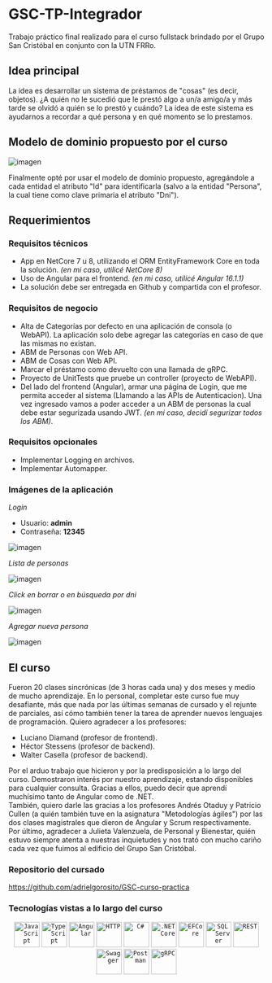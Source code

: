 # GSC-TP-Integrador
Trabajo práctico final realizado para el curso fullstack brindado por el Grupo San Cristóbal en conjunto con la UTN FRRo.

## Idea principal
La idea es desarrollar un sistema de préstamos de "cosas" (es decir, objetos). 
¿A quién no le sucedió que le prestó algo a un/a amigo/a y más tarde se olvidó a quién se lo prestó y cuándo? La idea de este sistema es ayudarnos a recordar a qué persona y en qué momento se lo prestamos.

## Modelo de dominio propuesto por el curso
![imagen](https://github.com/adrielgorosito/GSC-TP-Integrador/assets/70348592/a1a8ff06-e671-4cc1-bc1a-4144c58b2253)

Finalmente opté por usar el modelo de dominio propuesto, agregándole a cada entidad el atributo "Id" para identificarla (salvo a la entidad "Persona", la cual tiene como clave primaria el atributo "Dni").

## Requerimientos

### Requisitos técnicos
-	App en NetCore 7 u 8, utilizando el ORM EntityFramework Core en toda la solución. *(en mi caso, utilicé NetCore 8)*
-	Uso de Angular para el frontend. *(en mi caso, utilicé Angular 16.1.1)*
-	La solución debe ser entregada en Github y compartida con el profesor.

### Requisitos de negocio
-	Alta de Categorías por defecto en una aplicación de consola (o WebAPI). La aplicación solo debe agregar las categorías en caso de que las mismas no existan.
-	ABM de Personas con Web API.
-	ABM de Cosas con Web API.
-	Marcar el préstamo como devuelto con una llamada de gRPC.
-	Proyecto de UnitTests que pruebe un controller (proyecto de WebAPI).
-	Del lado del frontend (Angular), armar una página de Login, que me permita acceder al sistema (Llamando a las APIs de Autenticacion). Una vez ingresado vamos a poder acceder a un ABM de personas la cual debe estar segurizada usando JWT. *(en mi caso, decidí segurizar todos los ABM)*.

### Requisitos opcionales
-	Implementar Logging en archivos.
-	Implementar Automapper.

### Imágenes de la aplicación
*Login*
- Usuario: **admin**
- Contraseña: **12345**

![imagen](https://github.com/adrielgorosito/GSC-TP-Integrador/assets/70348592/c3f1e953-2720-4c94-a781-bb5fd48a8da7)

*Lista de personas*

![imagen](https://github.com/adrielgorosito/GSC-TP-Integrador/assets/70348592/59020acc-29f5-4e86-bd1f-f618b20f631f)

*Click en borrar o en búsqueda por dni*

![imagen](https://github.com/adrielgorosito/GSC-TP-Integrador/assets/70348592/cfdffadd-6b0d-4e37-a119-ef27a75e1402)

*Agregar nueva persona*

![imagen](https://github.com/adrielgorosito/GSC-TP-Integrador/assets/70348592/42e9c332-3395-4cb1-bd7a-38f02bde7a6c)

## El curso
Fueron 20 clases sincrónicas (de 3 horas cada una) y dos meses y medio de mucho aprendizaje. 
En lo personal, completar este curso fue muy desafiante, más que nada por las últimas semanas de cursado y el rejunte de parciales, así cómo también tener la tarea de aprender nuevos lenguajes de programación. 
Quiero agradecer a los profesores:
- Luciano Diamand (profesor de frontend).
- Héctor Stessens (profesor de backend).
- Walter Casella (profesor de backend).

Por el arduo trabajo que hicieron y por la predisposición a lo largo del curso. Demostraron interés por nuestro aprendizaje, estando disponibles para cualquier consulta. Gracias a ellos, puedo decir que aprendí muchísimo tanto de Angular como de .NET.<br>
También, quiero darle las gracias a los profesores Andrés Otaduy y Patricio Cullen (a quién también tuve en la asignatura "Metodologías ágiles") por las dos clases magistrales que dieron de Angular y Scrum respectivamente. <br>
Por último, agradecer a Julieta Valenzuela, de Personal y Bienestar, quién estuvo siempre atenta a nuestras inquietudes y nos trató con mucho cariño cada vez que fuimos al edificio del Grupo San Cristóbal.

### Repositorio del cursado
https://github.com/adrielgorosito/GSC-curso-practica

### Tecnologías vistas a lo largo del curso
<div align="center">
  <code><img width="50" src="https://user-images.githubusercontent.com/25181517/117447155-6a868a00-af3d-11eb-9cfe-245df15c9f3f.png" alt="JavaScript" title="JavaScript"/></code>
  <code><img width="50" src="https://user-images.githubusercontent.com/25181517/183890598-19a0ac2d-e88a-4005-a8df-1ee36782fde1.png" alt="TypeScript" title="TypeScript"/></code>
	<code><img width="50" src="https://user-images.githubusercontent.com/25181517/183890595-779a7e64-3f43-4634-bad2-eceef4e80268.png" alt="Angular" title="Angular"/></code>
	<code><img width="50" src="https://user-images.githubusercontent.com/25181517/192107854-765620d7-f909-4953-a6da-36e1ef69eea6.png" alt="HTTP" title="HTTP"/></code>
  <code><img width="50" src="https://user-images.githubusercontent.com/25181517/121405384-444d7300-c95d-11eb-959f-913020d3bf90.png" alt="C#" title="C#"/></code>
  <code><img width="50" src="https://user-images.githubusercontent.com/25181517/121405754-b4f48f80-c95d-11eb-8893-fc325bde617f.png" alt=".NET Core" title=".NET Core"/></code>
  <code><img width="50" src="https://codeopinion.com/wp-content/uploads/2017/10/Bitmap-MEDIUM_Entity-Framework-Core-Logo_2colors_Square_Boxed_RGB-300x300.png" alt="EFCore" title="EFCore"/></code>
  <code><img width="50" height="50" src="https://i.pinimg.com/originals/3e/55/df/3e55dfb0980956b42cac768b740cdad6.png" alt="SQL Server" title="SQL Server"/></code>
	<code><img width="50" src="https://user-images.githubusercontent.com/25181517/192107858-fe19f043-c502-4009-8c47-476fc89718ad.png" alt="REST" title="REST"/></code>
	<code><img width="50" src="https://user-images.githubusercontent.com/25181517/186711335-a3729606-5a78-4496-9a36-06efcc74f800.png" alt="Swagger" title="Swagger"/></code>
	<code><img width="50" src="https://user-images.githubusercontent.com/25181517/192109061-e138ca71-337c-4019-8d42-4792fdaa7128.png" alt="Postman" title="Postman"/></code>
  <code><img width="50" src="https://user-images.githubusercontent.com/25181517/192107855-e669c777-9172-49c5-b7e0-404e29df0fee.png" alt="gRPC" title="gRPC"/></code>  
</div>
